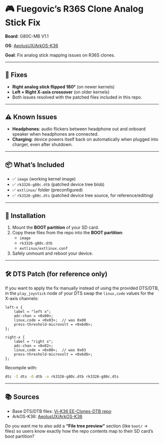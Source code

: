 # 🎮 Fuegovic’s R36S Clone Analog Stick Fix  

**Board**: G80C-MB V1.1

**OS**: [AeolusUX/ArkOS-K36](https://github.com/AeolusUX/ArkOS-K36)  

**Goal**: Fix analog stick mapping issues on R36S clones.  

---

## 🔧 Fixes  

- **Right analog stick flipped 180°** (on newer kernels)  
- **Left + Right X-axis crossover** (on older kernels)  
- Both issues resolved with the patched files included in this repo.  

---

## ⚠️ Known Issues  

- **Headphones**: audio flickers between headphone out and onboard speaker when headphones are connected.  
- **Charging**: device powers itself back on automatically when plugged into charger, even after shutdown.
---

## 📦 What’s Included  

- ✅ `image` (working kernel image)  
- ✅ `rk3326-g80c.dtb` (patched device tree blob)  
- ✅ `extlinux/` folder (preconfigured)  
- ✅ `rk3326-g80c.dts` (patched device tree source, for reference/editing)  

---

## 🚀 Installation  

1. Mount the **BOOT partition** of your SD card.  
2. Copy these files from the repo into the **BOOT partition**:  
   - `image`  
   - `rk3326-g80c.dtb`  
   - `extlinux/extlinux.conf` 
3. Safely unmount and reboot your device.  

---

## 🛠️ DTS Patch (for reference only)  

If you want to apply the fix manually instead of using the provided DTS/DTB, in the `play_joystick` node of your DTS swap the `linux,code` values for the X-axis channels:

```dts
left-x {
    label = "left x";
    adc-chan = <0x00>;
    linux,code = <0x03>;  // was 0x00
    press-threshold-microvolt = <0x6d6>;
};

right-x {
    label = "right x";
    adc-chan = <0x02>;
    linux,code = <0x00>;  // was 0x03
    press-threshold-microvolt = <0x6d6>;
};
````

Recompile with:

```bash
dtc -I dts -O dtb -o rk3326-g80c.dtb rk3326-g80c.dts
```

---

## 📚 Sources

* Base DTS/DTB files: [Vi-K36 EE-Clones-DTB repo](https://github.com/Vi-K36/EE-Clones-DTB/tree/main/R36S%20EE-Clone/ArkOS%20%28P5%29%20%5BG80C%20board%5D%20%28shared%20by%20ptv%29)
* ArkOS-K36: [AeolusUX/ArkOS-K36](https://github.com/AeolusUX/ArkOS-K36)


Do you want me to also add a **“File tree preview”** section (like `boot/` → files) so users know exactly how the repo contents map to their SD card’s boot partition?
```
